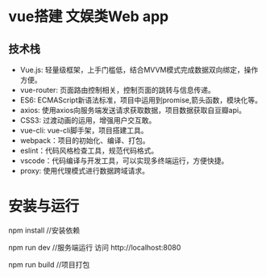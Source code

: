 # vue搭建 文娱类Web app
## 技术栈
* Vue.js: 轻量级框架，上手门槛低，结合MVVM模式完成数据双向绑定，操作方便。<br>
* vue-router: 页面路由控制相关，控制页面的跳转与信息传递。<br>
* ES6: ECMAScript新语法标准，项目中运用到promise,箭头函数，模块化等。<br>
* axios: 使用axios向服务端发送请求获取数据，项目数据获取自豆瓣api。<br>
* CSS3: 过渡动画的运用，增强用户交互敢。<br>
* vue-cli: vue-cli脚手架，项目搭建工具。<br>
* webpack：项目的初始化、编译、打包。<br>
* eslint：代码风格检查工具，规范代码格式。<br>
* vscode：代码编译与开发工具，可以实现多终端运行，方便快捷。<br>
* proxy: 使用代理模式进行数据跨域请求。<br>
# 安装与运行
npm install //安装依赖

npm run dev //服务端运行 访问 http://localhost:8080

npm run build  //项目打包 
